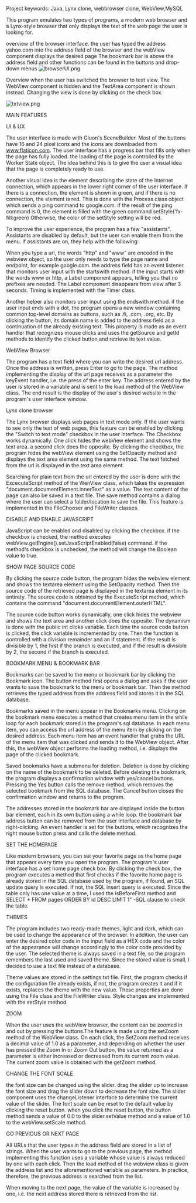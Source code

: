 Project keywords: Java, Lynx clone, webbrowser clone, WebView,MySQL

This program emulates two types of programs, a modern web browser and a Lynx-style browser that only displays
the text of the web page the user is looking for.

overview of the browser interface. the user has typed the address yahoo.com into the address field of the browser and the webView component displays the desired page
The bookmark bar is above the address field and other functions can be found in the buttons and drop-down menus
![browserUI.png](browserUI.png)


Overview when the user has switched the browser to text view. The WebView component is hidden and the TextArea
component is shown instead. Changing the view is done by clicking on the check box.

![txtview.png](txtview.png)



MAIN FEATURES

UI & UX

The user interface is made with Gluon's SceneBuilder. Most of the buttons have 16 and 24 pixel icons and the icons
are downloaded from www.flaticon.com. The user interface has a progress bar that fills only when the page has fully loaded. 
the loading of the page is controlled by the Worker State object. The idea behind this is to give the user a visual idea 
that the page is completely ready to use.

Another visual idea is the element describing the state of the Internet connection, which appears in the lower right 
corner of the user interface. If there is a connection, the element is shown in green, and if there is no connection, 
the element is red. This is done with the Process class object which sends a ping command to google.com.
if the result of the ping command is 0, the element is filled with the green command setStyle('fx-fill:green)
Otherwise, the color of the setStyle setting will be red.

To improve the user experience, the program has a few "assistants". Assistants are disabled by default, 
but the user can enable them from the menu. if assistants are on, they help with the following:

When you type a url, the words "http" and "www" are encoded in the webview object, so the user only needs
to type the page name and endpoint, for example google.com. the address field has an event listener that monitors
user input with the startswith method. if the input starts with the words www or http, a Label component appears,
telling you that no prefixes are needed. The Label component disappears from view after 3 seconds. 
Timing is implemented with the Timer class.

Another helper also monitors user input using the endswith method. if the user input ends with a dot, the program
opens a new window containing common top-level domains as buttons, such as .fi, .com, .org, etc. By clicking the button,
its domain name is added to the address field as a continuation of the already existing text.
This property is made as an event handler that recognizes mouse clicks and uses the getSource 
and getId methods to identify the clicked button and retrieve its text value.

WebView Browser

The program has a text field where you can write the desired url address. Once the address is written, press Enter to go to the page.
The method implementing the display of the url page receives as a parameter the keyEvent handler, i.e. the press of the enter key.
The address entered by the user is stored in a variable and is sent to the load method of the WebView class.
The end result is the display of the user's desired website in the program's user interface window.

Lynx clone browser

The Lynx browser displays web pages in text mode only. If the user wants to see only the text of web pages, this feature can be enabled
by clicking the "Switch to text mode" checkbox in the user interface. The  Checkbox works dynamically. One click hides the webView element
and shows the text area. a second click does the opposite.
By clicking the checkbox, the program hides the webView element using the SetOpacity method and displays the 
text area element using the same method. The text fetched from the url is displayed in the text area element.

Searching for plain text from the url entered by the user is done with the ExcecuteScript method of the WenView class, 
which takes the expression "document.documentElement.innerText" as a value. The text content of the page can also be 
saved in a text file. The save method contains a dialog where the user can select a folder/location to save the file.
This feature is implemented in the FileChooser and FileWriter classes.

DISABLE AND ENABLE JAVASCRIPT

JavaScript can be enabled and disabled by clicking the checkbox. if the checkbox is checked, the method executes 
webView.getEngine().setJavaScriptEnabled(false) command. if the method's checkbox is unchecked, the method will change
the Boolean value to true.

SHOW PAGE SOURCE CODE

By clicking the source code button, the program hides the webview element and shows the textarea element using the SetOpacity method.
Then the source code of the retrieved page is displayed in the textarea element in its entirety.
The source code is obtained by the ExecuteScript method, which contains the command "document.documentElement.outerHTML".

The source code button works dynamically, one click hides the webview and shows the text area and another click does the opposite.
The dynamism is done with the public int clicks variable. Each time the source code button is clicked, the click variable is incremented by one.
Then the function is controlled with a division remainder and an if statement. if the result is divisible by 1, the first if the branch is 
executed, and if the result is divisible by 2, the second if the branch is executed.

BOOKMARK MENU & BOOKMARK BAR

Bookmarks can be saved to the menu or bookmark bar by clicking the Bookmark icon. The button method first opens a dialog and asks if the
user wants to save the bookmark to the menu or bookmark bar. Then the method retrieves the typed address from the address field and
stores it in the SQL database.

Bookmarks saved in the menu appear in the Bookmarks menu. Clicking on the bookmark menu executes a method that creates
menu item in the while loop for each bookmark stored in the program's sql database.
In each menu item, you can access the url address of the menu item by clicking on the desired address.
Each menu item has an event handler that grabs the URL of the menu item that was clicked and sends it to the WebView object.
After this, the webView object performs the loading method, i.e. displays the page of the clicked bookmark.

Saved bookmarks have a submenu for deletion. Deletion is done by clicking on the name of the bookmark to be deleted.
Before deleting the bookmark, the program displays a confirmation window with yes/cancel buttons.
Pressing the Yes button calls the remove method, which removes the selected bookmark from the SQL database.
The Cancel button closes the confirmation window and returns to the program.

The addresses stored in the bookmark bar are displayed inside the button bar element, each in its own button using 
a while loop. the bookmark bar address button can be removed from the user interface and database by right-clicking. 
An event handler is set for the buttons, which recognizes the right mouse button press and calls the delete method.



SET THE HOMEPAGE

Like modern browsers, you can set your favorite page as the home page that appears every time you open the program.
The program's user interface has a set home page check box. By clicking the check box, the program executes a method 
that first checks if the favorite home page is already stored in the SQL database used by the program, if found, an SQL update query is executed. 
If not, the SQL insert query is executed. Since the table only has one value at a time, I used the isBeforeFirst method and
SELECT * FROM pages ORDER BY id DESC LIMIT 1" -SQL clause to check the table.

THEMES

The program includes two ready-made themes, light and dark, which can be used to change the appearance of the browser.
In addition, the user can enter the desired color code in the input field as a HEX code and the color of the appearance 
will change accordingly to the color code provided by the user.
The selected theme is always saved in a text file, so the program remembers the last used and saved theme.
Since the stored value is small, I decided to use a text file instead of a database.

Theme values ​​are stored in the settings.txt file. First, the program checks if the configuration file already exists, 
if not, the program creates it and if it exists, replaces the theme with the new value.
These properties are done using the File class and the FileWriter class.
Style changes are implemented with the setStyle method.


ZOOM

When the user uses the webView browser, the content can be zoomed in and out by pressing the buttons.The feature is made using 
the setZoom method of the WebView class.
On each click, the SetZoom method receives a decimal value of 1.0 as a parameter, and depending on whether the user has pressed 
the Zoom In or Zoom Out button, the value returned as a parameter is either increased or decreased from its current zoom value.
The current zoom value is obtained with the getZoom method.

CHANGE THE FONT SCALE

the font size can be changed using the slider. drag the slider up to increase the font size and drag the slider down to 
decrease the font size. The slider component uses the changeListener interface to determine the current value of the slider.
The font scale can be reset to the default value by clicking the reset button. when you click the reset button, the button
method sends a value of 0.0 to the slider.setValue method and a value of 1.0 to the webView.setScale method.

GO PREVIOUS OR NEXT PAGE

All URLs that the user types in the address field are stored in a list of strings. When the user wants to go to the previous page, 
the method implementing this function uses a variable whose value is always reduced by one with each click. 
Then the load method of the webview class is given the address list and the aforementioned variable as parameters. 
In practice, therefore, the previous address is searched from the list.

When moving to the next page, the value of the variable is increased by one, i.e. the next address stored there is retrieved from the list.



